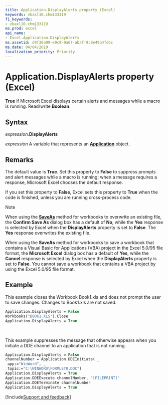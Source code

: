 ```yaml
---
title: Application.DisplayAlerts property (Excel)
keywords: vbaxl10.chm133119
f1_keywords:
- vbaxl10.chm133119
ms.prod: excel
api_name:
- Excel.Application.DisplayAlerts
ms.assetid: d9f36a99-e9c9-9a67-abaf-9c8e49b4febc
ms.date: 04/04/2019
localization_priority: Priority
---
```



# Application.DisplayAlerts property (Excel)

**True** if Microsoft Excel displays certain alerts and messages while a macro is running. Read/write **Boolean**.


## Syntax

_expression_.**DisplayAlerts**

_expression_ A variable that represents an **[Application](Excel.Application(object).md)** object.


## Remarks

The default value is **True**. Set this property to **False** to suppress prompts and alert messages while a macro is running; when a message requires a response, Microsoft Excel chooses the default response.

If you set this property to **False**, Excel sets this property to **True** when the code is finished, unless you are running cross-process code.

> [!NOTE] 
> When using the **[SaveAs](Excel.Workbook.SaveAs.md)** method for workbooks to overwrite an existing file, the **Confirm Save As** dialog box has a default of **No**, while the **Yes** response is selected by Excel when the **DisplayAlerts** property is set to **False**. The **Yes** response overwrites the existing file.
> 
> When using the **SaveAs** method for workbooks to save a workbook that contains a Visual Basic for Applications (VBA) project in the Excel 5.0/95 file format, the **Microsoft Excel** dialog box has a default of **Yes**, while the **Cancel** response is selected by Excel when the **DisplayAlerts** property is set to **False**. You cannot save a workbook that contains a VBA project by using the Excel 5.0/95 file format.


## Example

This example closes the Workbook Book1.xls and does not prompt the user to save changes. Changes to Book1.xls are not saved.

```vb
Application.DisplayAlerts = False 
Workbooks("BOOK1.XLS").Close 
Application.DisplayAlerts = True
```

<br/>

This example suppresses the message that otherwise appears when you initiate a DDE channel to an application that is not running.

```vb
Application.DisplayAlerts = False 
channelNumber = Application.DDEInitiate( _ 
 app:="WinWord", _ 
 topic:="C:\WINWORD\FORMLETR.DOC") 
Application.DisplayAlerts = True 
Application.DDEExecute channelNumber, "[FILEPRINT]" 
Application.DDETerminate channelNumber 
Application.DisplayAlerts = True
```



[!include[Support and feedback](~/includes/feedback-boilerplate.md)]
